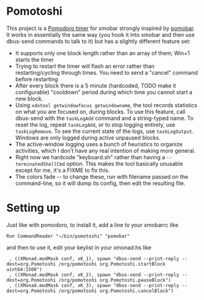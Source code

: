 # Pomotoshi

This project is a [Pomodoro timer](https://www.raptitude.com/2021/11/how-to-do-things/)
for xmobar strongly inspired by [pomobar](https://github.com/rlcintra/pomobar). It
works in essentially the same way (you hook it into xmobar and then use dbus-send
commands to talk to it) but has a slightly different feature set:

* It supports only one block length rather than an array of them; Win+1 starts the timer
* Trying to restart the timer will flash an error rather than restarting/cycling through times.
  You need to send a "cancel" command before restarting
* After every block there is a 5 minute (hardcoded, TODO make it configurable) "cooldown"
  period during which time you cannot start a new block.
* Using `xdotool getwindowfocus getwindowname`, the tool records statistics on what you
  are focused on, during blocks. To use this feature, call dbus-send with the `taskLogAdd`
  command and a string-typed name. To reset the log, repeat `taskLogAdd`, or to stop
  logging entirely, use `taskLogRemove`. To see the current state of the logs, use
  `taskLogOutput`. Windows are only logged during active unpaused blocks.
* The active-window logging uses a bunch of heuristics to organize activities, which
  I don't have any real intention of making more general.
* Right now we hardcode "keyboard.sh" rather than having a `--terminatedShellCmd` option.
  This makes the tool basically unusable except for me, it's a FIXME to fix this.
* The colors fade -- to change these, run with filename passed on the command-line, so
  it will dump its config, then edit the resulting file.

# Setting up

Just like with pomodoro, to install it, add a line to your xmobarrc like

    Run CommandReader "~/bin/pomotoshi" "pomobar"

and then to use it, edit your keylist in your xmonad.hs like

     , ((XMonad.modMask conf, xK_1), spawn "dbus-send --print-reply --dest=org.Pomotoshi /org/pomotoshi org.Pomotoshi.startBlock uint64:1500")
     , ((XMonad.modMask conf, xK_2), spawn "dbus-send --print-reply --dest=org.Pomotoshi /org/pomotoshi org.Pomotoshi.pauseBlock")
     , ((XMonad.modMask conf, xK_3), spawn "dbus-send --print-reply --dest=org.Pomotoshi /org/pomotoshi org.Pomotoshi.cancelBlock")


